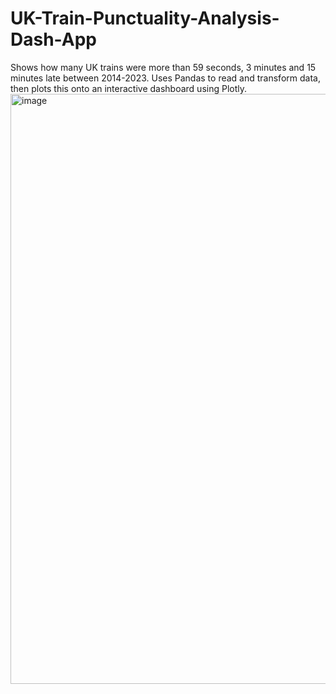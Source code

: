 # UK-Train-Punctuality-Analysis-Dash-App
Shows how many UK trains were more than 59 seconds, 3 minutes and 15 minutes late between 2014-2023. Uses Pandas to read and transform data, then plots this onto an interactive dashboard using Plotly.
<img width="944" alt="image" src="https://github.com/xn431/UK-Train-Punctuality-Analysis-Dash-App/assets/34654116/d3fa1723-156f-4c3d-b2f5-11e5e841febd">

